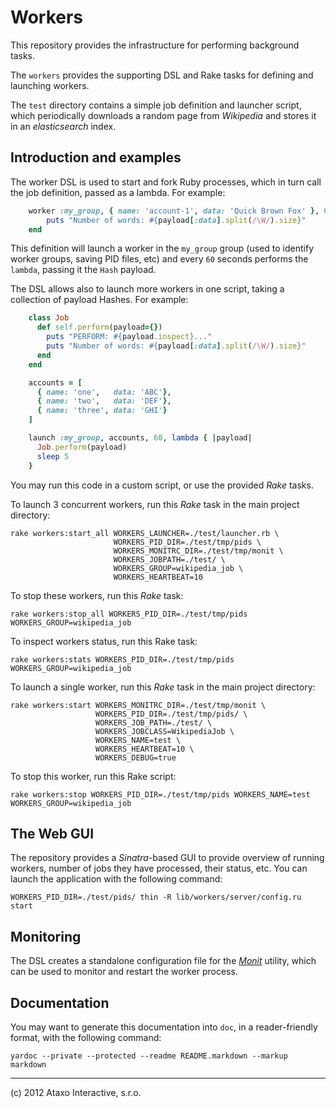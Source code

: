Workers
=======

This repository provides the infrastructure for performing background tasks.

The `workers` provides the supporting DSL and Rake tasks for defining and launching workers.

The `test` directory contains a simple job definition and launcher script,
which periodically downloads a random page from _Wikipedia_ and stores it in an _elasticsearch_ index.

## Introduction and examples ##

The worker DSL is used to start and fork Ruby processes, which in turn call the job definition, passed
as a lambda. For example:

```ruby
    worker :my_group, { name: 'account-1', data: 'Quick Brown Fox' }, 60, lambda { |payload|
        puts "Number of words: #{payload[:data].split(/\W/).size}"
    end
```

This definition will launch a worker in the `my_group` group (used to identify worker groups, saving PID files, etc)
and every `60` seconds performs the `lambda`, passing it the `Hash` payload.

The DSL allows also to launch more workers in one script, taking a collection of payload Hashes. For example:


```ruby
    class Job
      def self.perform(payload={})
        puts "PERFORM: #{payload.inspect}..."
        puts "Number of words: #{payload[:data].split(/\W/).size}"
      end
    end

    accounts = [
      { name: 'one',   data: 'ABC'},
      { name: 'two',   data: 'DEF'},
      { name: 'three', data: 'GHI'}
    ]

    launch :my_group, accounts, 60, lambda { |payload|
      Job.perform(payload)
      sleep 5
    }
```

You may run this code in a custom script, or use the provided _Rake_ tasks.

To launch 3 concurrent workers, run this _Rake_ task in the main project directory:

    rake workers:start_all WORKERS_LAUNCHER=./test/launcher.rb \
                           WORKERS_PID_DIR=./test/tmp/pids \
                           WORKERS_MONITRC_DIR=./test/tmp/monit \
                           WORKERS_JOBPATH=./test/ \
                           WORKERS_GROUP=wikipedia_job \
                           WORKERS_HEARTBEAT=10

To stop these workers, run this _Rake_ task:

    rake workers:stop_all WORKERS_PID_DIR=./test/tmp/pids WORKERS_GROUP=wikipedia_job

To inspect workers status, run this Rake task:

    rake workers:stats WORKERS_PID_DIR=./test/tmp/pids WORKERS_GROUP=wikipedia_job

To launch a single worker, run this _Rake_ task in the main project directory:

    rake workers:start WORKERS_MONITRC_DIR=./test/tmp/monit \
                       WORKERS_PID_DIR=./test/tmp/pids/ \
                       WORKERS_JOB_PATH=./test/ \
                       WORKERS_JOBCLASS=WikipediaJob \
                       WORKERS_NAME=test \
                       WORKERS_HEARTBEAT=10 \
                       WORKERS_DEBUG=true

To stop this worker, run this Rake script:

    rake workers:stop WORKERS_PID_DIR=./test/tmp/pids WORKERS_NAME=test WORKERS_GROUP=wikipedia_job

## The Web GUI ##

The repository provides a _Sinatra_-based GUI to provide overview of running workers,
number of jobs they have processed, their status, etc. You can launch the application
with the following command:

    WORKERS_PID_DIR=./test/pids/ thin -R lib/workers/server/config.ru start

## Monitoring ##

The DSL creates a standalone configuration file for the [_Monit_](http://mmonit.com/monit/documentation/monit.html)
utility, which can be used to monitor and restart the worker process.


## Documentation ##

You may want to generate this documentation into `doc`, in a reader-friendly format,
with the following command:

    yardoc --private --protected --readme README.markdown --markup markdown

----

(c) 2012 Ataxo Interactive, s.r.o.
